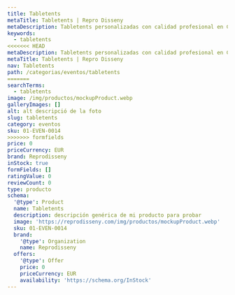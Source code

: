 ```yaml
---
title: Tabletents
metaTitle: Tabletents | Repro Disseny
metaDescription: Tabletents personalizadas con calidad profesional en Cataluña.
keywords:
  - tabletents
<<<<<<< HEAD
metaDescription: Tabletents personalizadas con calidad profesional en Cataluña.
metaTitle: Tabletents | Repro Disseny
nav: Tabletents
path: /categorias/eventos/tabletents
=======
searchTerms:
  - tabletents
image: /img/productos/mockupProduct.webp
galleryImages: []
alt: alt descripció de la foto
slug: tabletents
category: eventos
sku: 01-EVEN-0014
>>>>>>> formfields
price: 0
priceCurrency: EUR
brand: Reprodisseny
inStock: true
formFields: []
ratingValue: 0
reviewCount: 0
type: producto
schema:
  '@type': Product
  name: Tabletents
  description: descripción genérica de mi producto para probar
  image: 'https://reprodisseny.com/img/productos/mockupProduct.webp'
  sku: 01-EVEN-0014
  brand:
    '@type': Organization
    name: Reprodisseny
  offers:
    '@type': Offer
    price: 0
    priceCurrency: EUR
    availability: 'https://schema.org/InStock'
---
```


